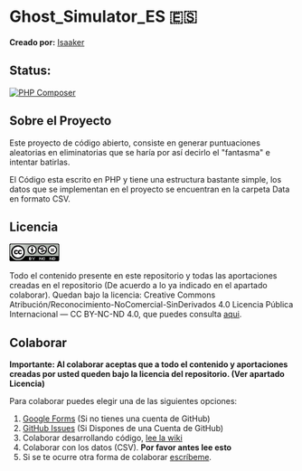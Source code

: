 # Ghost_Simulator_ES 🇪🇸



**Creado por:** [Isaaker](https://github.com/Isaaker)

## Status:

[![PHP Composer](https://github.com/Isaaker/Ghost_Simulator_ES/actions/workflows/php_runner.yml/badge.svg)](https://github.com/Isaaker/Ghost_Simulator_ES/actions/workflows/php_runner.yml)

## Sobre el Proyecto

Este proyecto de código abierto, consiste en generar puntuaciones aleatorias en eliminatorias que se haría por así decirlo el "fantasma" e intentar batirlas.

El Código esta escrito en PHP y tiene una estructura bastante simple, los datos que se implementan en el proyecto se encuentran en la carpeta Data en formato CSV.

## Licencia

![Creative Commons License Logo](https://github.com/Isaaker/Ghost_Simulator_ES/blob/main/Images/Creative%20Commons.png)

Todo el contenido presente en este repositorio y todas las aportaciones creadas en el repositorio (De acuerdo a lo ya indicado en el apartado colaborar). Quedan bajo la licencia: Creative Commons Atribución/Reconocimiento-NoComercial-SinDerivados 4.0 Licencia Pública Internacional — CC BY-NC-ND 4.0, que puedes consulta [aqui](https://github.com/Isaaker/Ghost_Simulator_ES/blob/main/LICENSE.txt).




## Colaborar

**Importante: Al colaborar aceptas que a todo el contenido y aportaciones creadas por usted queden bajo la licencia del repositorio. (Ver apartado Licencia)**

Para colaborar puedes elegir una de las siguientes opciones:

1. [Google Forms](https://forms.gle/Jmu25CKyMpyUXwccA) (Si no tienes una cuenta de GitHub)
2. [GitHub Issues](https://github.com/Isaaker/Ghost_Simulator_ES/issues) (Si Dispones de una Cuenta de GitHub)
3. Colaborar desarrollando código, [lee la wiki](https://github.com/Isaaker/Ghost_Simulator_ES/wiki)
4. Colaborar con los datos (CSV). **Por favor antes lee esto**
5. Si se te ocurre otra forma de colaborar [escríbeme](hernan.marti.isaac@gmail.com).
